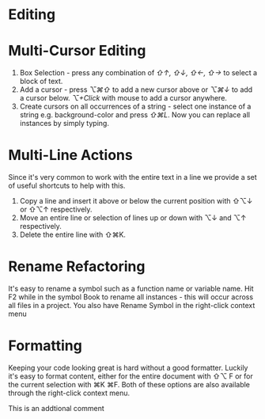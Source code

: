 # Editing

# Multi-Cursor Editing
1. Box Selection - press any combination of *⇧↑, ⇧↓, ⇧←, ⇧→* to select a block of text. 
2. Add a cursor - press *⌥⌘⇧* to add a new cursor above or *⌥⌘↓* to add a cursor below. *⌥+Click* with mouse to add a cursor anywhere. 
3. Create cursors on all occurrences of a string - select one instance of a string e.g. background-color and press *⇧⌘L*. Now you
can replace all instances by simply typing.


# Multi-Line Actions
Since it's very common to work with the entire text in a line we provide a set of useful shortcuts to help with this.
1. Copy a line and insert it above or below the current position with ⇧⌥↓ or ⇧⌥↑ respectively.
2. Move an entire line or selection of lines up or down with ⌥↓ and ⌥↑ respectively.
3. Delete the entire line with ⇧⌘K.


# Rename Refactoring
It's easy to rename a symbol such as a function name or variable name. Hit F2 while in the symbol Book to rename all instances - this will
occur across all files in a project. You also have Rename Symbol in the right-click context menu

# Formatting
Keeping your code looking great is hard without a good formatter. Luckily it's easy to format content, either for the
entire document with ⇧⌥ F or for the current selection with ⌘K ⌘F. Both of these options are also available through the
right-click context menu.

This is an addtional comment